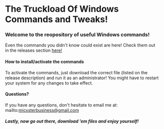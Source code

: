# The Truckload Of Windows Commands and Tweaks!

### Welcome to the reopository of useful Windows commands! 
Even the commands you didn't know could exist are here! Check them out in the releases section [here!](https://github.com/Micxster/Useful-Windows-Commands/releases)

#### How to install/activate the commands
To activate the commands, just download the correct file (listed on the release description) and run it as an administrator! You might have to restart your system for any changes to take effect.

#### Questions?
If you have any questions, don't hesitate to email me at: mailto:micxsterbusiness@gmail.com

##### Lastly, now go out there, download 'em files and enjoy yourself!
